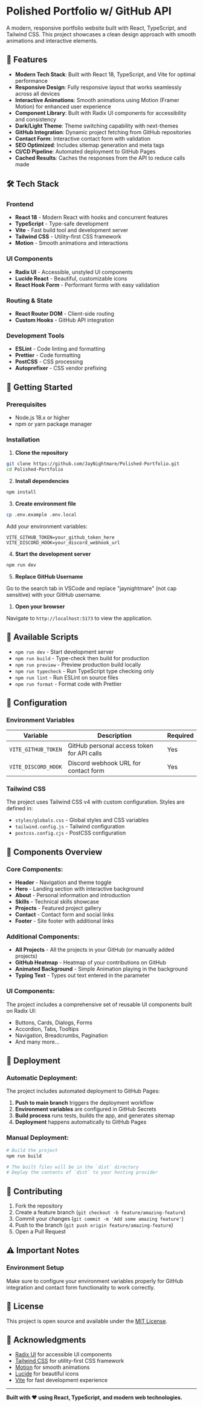 # Polished Portfolio w/ GitHub API

A modern, responsive portfolio website built with React, TypeScript, and Tailwind CSS. This project showcases a clean design approach with smooth animations and interactive elements.

## 🚀 Features

- **Modern Tech Stack**: Built with React 18, TypeScript, and Vite for optimal performance
- **Responsive Design**: Fully responsive layout that works seamlessly across all devices
- **Interactive Animations**: Smooth animations using Motion (Framer Motion) for enhanced user experience
- **Component Library**: Built with Radix UI components for accessibility and consistency
- **Dark/Light Theme**: Theme switching capability with next-themes
- **GitHub Integration**: Dynamic project fetching from GitHub repositories
- **Contact Form**: Interactive contact form with validation
- **SEO Optimized**: Includes sitemap generation and meta tags
- **CI/CD Pipeline**: Automated deployment to GitHub Pages
- **Cached Results**: Caches the responses from the API to reduce calls made

## 🛠️ Tech Stack

### Frontend
- **React 18** - Modern React with hooks and concurrent features
- **TypeScript** - Type-safe development
- **Vite** - Fast build tool and development server
- **Tailwind CSS** - Utility-first CSS framework
- **Motion** - Smooth animations and interactions

### UI Components
- **Radix UI** - Accessible, unstyled UI components
- **Lucide React** - Beautiful, customizable icons
- **React Hook Form** - Performant forms with easy validation

### Routing & State
- **React Router DOM** - Client-side routing
- **Custom Hooks** - GitHub API integration

### Development Tools
- **ESLint** - Code linting and formatting
- **Prettier** - Code formatting
- **PostCSS** - CSS processing
- **Autoprefixer** - CSS vendor prefixing

## 🚀 Getting Started

### Prerequisites

- Node.js 18.x or higher
- npm or yarn package manager

### Installation

1. **Clone the repository**

```bash
git clone https://github.com/JayNightmare/Polished-Portfolio.git
cd Polished-Portfolio
```

2. **Install dependencies**

```bash
npm install
```

3. **Create environment file**

```bash
cp .env.example .env.local
```

Add your environment variables:
```env
VITE_GITHUB_TOKEN=your_github_token_here
VITE_DISCORD_HOOK=your_discord_webhook_url
```

4. **Start the development server**
   
```bash
npm run dev
  ```

5. **Replace GitHub Username**

Go to the search tab in VSCode and replace "jaynightmare" (not cap sensitive) with your GitHub username.

1. **Open your browser**
   
Navigate to `http://localhost:5173` to view the application.

## 📜 Available Scripts

- `npm run dev` - Start development server
- `npm run build` - Type-check then build for production
- `npm run preview` - Preview production build locally
- `npm run typecheck` - Run TypeScript type checking only
- `npm run lint` - Run ESLint on source files
- `npm run format` - Format code with Prettier

## 🔧 Configuration

### Environment Variables

| Variable | Description | Required |
|----------|-------------|----------|
| `VITE_GITHUB_TOKEN` | GitHub personal access token for API calls | Yes |
| `VITE_DISCORD_HOOK` | Discord webhook URL for contact form | Yes |

### Tailwind CSS

The project uses Tailwind CSS v4 with custom configuration. Styles are defined in:
- `styles/globals.css` - Global styles and CSS variables
- `tailwind.config.js` - Tailwind configuration
- `postcss.config.cjs` - PostCSS configuration

## 📱 Components Overview

### Core Components:
- **Header** - Navigation and theme toggle
- **Hero** - Landing section with interactive background
- **About** - Personal information and introduction
- **Skills** - Technical skills showcase
- **Projects** - Featured project gallery
- **Contact** - Contact form and social links
- **Footer** - Site footer with additional links

### Additional Components:
- **All Projects** - All the projects in your GitHub (or manually added projects)
- **GitHub Heatmap** - Heatmap of your contributions on GitHub
- **Animated Background** - Simple Animation playing in the background
- **Typing Text** - Types out text entered in the parameter

### UI Components:
The project includes a comprehensive set of reusable UI components built on Radix UI:
- Buttons, Cards, Dialogs, Forms
- Accordion, Tabs, Tooltips
- Navigation, Breadcrumbs, Pagination
- And many more...

## 🚀 Deployment

### Automatic Deployment:

The project includes automated deployment to GitHub Pages:

1. **Push to main branch** triggers the deployment workflow
2. **Environment variables** are configured in GitHub Secrets
3. **Build process** runs tests, builds the app, and generates sitemap
4. **Deployment** happens automatically to GitHub Pages

### Manual Deployment:

```bash
# Build the project
npm run build

# The built files will be in the `dist` directory
# Deploy the contents of `dist` to your hosting provider
```

## 🤝 Contributing

1. Fork the repository
2. Create a feature branch (`git checkout -b feature/amazing-feature`)
3. Commit your changes (`git commit -m 'Add some amazing feature'`)
4. Push to the branch (`git push origin feature/amazing-feature`)
5. Open a Pull Request

## ⚠️ Important Notes

### Environment Setup
Make sure to configure your environment variables properly for GitHub integration and contact form functionality to work correctly.

## 📄 License

This project is open source and available under the [MIT License](LICENSE).

## 🙏 Acknowledgments

- [Radix UI](https://www.radix-ui.com/) for accessible UI components
- [Tailwind CSS](https://tailwindcss.com/) for utility-first CSS framework
- [Motion](https://motion.dev/) for smooth animations
- [Lucide](https://lucide.dev/) for beautiful icons
- [Vite](https://vitejs.dev/) for fast development experience

---

**Built with ❤️ using React, TypeScript, and modern web technologies.**
